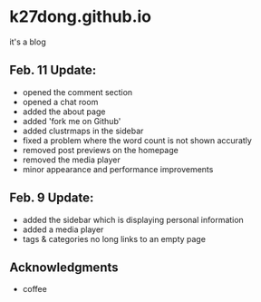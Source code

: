 # k27dong.github.io
it's a blog

## Feb. 11 Update:
- opened the comment section
- opened a chat room
- added the about page
- added 'fork me on Github'
- added clustrmaps in the sidebar
- fixed a problem where the word count is not shown accuratly
- removed post previews on the homepage
- removed the media player
- minor appearance and performance improvements

## Feb. 9 Update:
- added the sidebar which is displaying personal information
- added a media player
- tags & categories no long links to an empty page

## Acknowledgments
- coffee